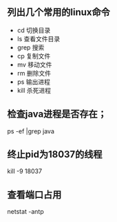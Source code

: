 ## 列出几个常用的linux命令
- cd 切换目录
- ls 查看文件目录 
- grep 搜索
- cp 复制文件
- mv 移动文件
- rm 删除文件
- ps 输出进程
- kill 杀死进程

## 检查java进程是否存在；
 ps -ef |grep java

## 终止pid为18037的线程
 kill -9 18037

## 查看端口占用
 netstat -antp
